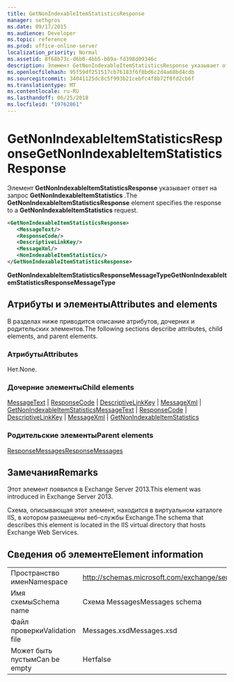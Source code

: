 ```yaml
---
title: GetNonIndexableItemStatisticsResponse
manager: sethgros
ms.date: 09/17/2015
ms.audience: Developer
ms.topic: reference
ms.prod: office-online-server
localization_priority: Normal
ms.assetid: 8f68b73c-d6b0-4bb5-b89a-fd398d09346c
description: Элемент GetNonIndexableItemStatisticsResponse указывает ответ на запрос GetNonIndexableItemStatistics.
ms.openlocfilehash: 95f59df251517cb76183f6f8bd6c2d4a68bd4cdb
ms.sourcegitcommit: 34041125dc8c5f993b21cebfc4f8b72f0fd2cb6f
ms.translationtype: MT
ms.contentlocale: ru-RU
ms.lasthandoff: 06/25/2018
ms.locfileid: "19762861"
---
```

# <a name="getnonindexableitemstatisticsresponse"></a><span data-ttu-id="005cd-103">GetNonIndexableItemStatisticsResponse</span><span class="sxs-lookup"><span data-stu-id="005cd-103">GetNonIndexableItemStatisticsResponse</span></span>

<span data-ttu-id="005cd-104">Элемент **GetNonIndexableItemStatisticsResponse** указывает ответ на запрос **GetNonIndexableItemStatistics** .</span><span class="sxs-lookup"><span data-stu-id="005cd-104">The **GetNonIndexableItemStatisticsResponse** element specifies the response to a **GetNonIndexableItemStatistics** request.</span></span> 
  
```XML
<GetNonIndexableItemStatisticsResponse>
   <MessageText/>
   <ResponseCode/>
   <DescriptiveLinkKey/>
   <MessageXml/>
   <NonIndexableItemStatistics/>
</GetNonIndexableItemStatisticsResponse>
```

 <span data-ttu-id="005cd-105">**GetNonIndexableItemStatisticsResponseMessageType**</span><span class="sxs-lookup"><span data-stu-id="005cd-105">**GetNonIndexableItemStatisticsResponseMessageType**</span></span>
## <a name="attributes-and-elements"></a><span data-ttu-id="005cd-106">Атрибуты и элементы</span><span class="sxs-lookup"><span data-stu-id="005cd-106">Attributes and elements</span></span>

<span data-ttu-id="005cd-107">В разделах ниже приводится описание атрибутов, дочерних и родительских элементов.</span><span class="sxs-lookup"><span data-stu-id="005cd-107">The following sections describe attributes, child elements, and parent elements.</span></span>
  
### <a name="attributes"></a><span data-ttu-id="005cd-108">Атрибуты</span><span class="sxs-lookup"><span data-stu-id="005cd-108">Attributes</span></span>

<span data-ttu-id="005cd-109">Нет.</span><span class="sxs-lookup"><span data-stu-id="005cd-109">None.</span></span>
  
### <a name="child-elements"></a><span data-ttu-id="005cd-110">Дочерние элементы</span><span class="sxs-lookup"><span data-stu-id="005cd-110">Child elements</span></span>

<span data-ttu-id="005cd-111">[MessageText](messagetext.md) | [ResponseCode](responsecode.md) | [DescriptiveLinkKey](descriptivelinkkey.md) | [MessageXml](messagexml.md) | [GetNonIndexableItemStatistics](getnonindexableitemstatistics.md)</span><span class="sxs-lookup"><span data-stu-id="005cd-111">[MessageText](messagetext.md) | [ResponseCode](responsecode.md) | [DescriptiveLinkKey](descriptivelinkkey.md) | [MessageXml](messagexml.md) | [GetNonIndexableItemStatistics](getnonindexableitemstatistics.md)</span></span>
  
### <a name="parent-elements"></a><span data-ttu-id="005cd-112">Родительские элементы</span><span class="sxs-lookup"><span data-stu-id="005cd-112">Parent elements</span></span>

[<span data-ttu-id="005cd-113">ResponseMessages</span><span class="sxs-lookup"><span data-stu-id="005cd-113">ResponseMessages</span></span>](responsemessages.md)
  
## <a name="remarks"></a><span data-ttu-id="005cd-114">Замечания</span><span class="sxs-lookup"><span data-stu-id="005cd-114">Remarks</span></span>

<span data-ttu-id="005cd-115">Этот элемент появился в Exchange Server 2013.</span><span class="sxs-lookup"><span data-stu-id="005cd-115">This element was introduced in Exchange Server 2013.</span></span>
  
<span data-ttu-id="005cd-116">Схема, описывающая этот элемент, находится в виртуальном каталоге IIS, в котором размещены веб-службы Exchange.</span><span class="sxs-lookup"><span data-stu-id="005cd-116">The schema that describes this element is located in the IIS virtual directory that hosts Exchange Web Services.</span></span>
  
## <a name="element-information"></a><span data-ttu-id="005cd-117">Сведения об элементе</span><span class="sxs-lookup"><span data-stu-id="005cd-117">Element information</span></span>

|||
|:-----|:-----|
|<span data-ttu-id="005cd-118">Пространство имен</span><span class="sxs-lookup"><span data-stu-id="005cd-118">Namespace</span></span>  <br/> |http://schemas.microsoft.com/exchange/services/2006/messages  <br/> |
|<span data-ttu-id="005cd-119">Имя схемы</span><span class="sxs-lookup"><span data-stu-id="005cd-119">Schema name</span></span>  <br/> |<span data-ttu-id="005cd-120">Схема Messages</span><span class="sxs-lookup"><span data-stu-id="005cd-120">Messages schema</span></span>  <br/> |
|<span data-ttu-id="005cd-121">Файл проверки</span><span class="sxs-lookup"><span data-stu-id="005cd-121">Validation file</span></span>  <br/> |<span data-ttu-id="005cd-122">Messages.xsd</span><span class="sxs-lookup"><span data-stu-id="005cd-122">Messages.xsd</span></span>  <br/> |
|<span data-ttu-id="005cd-123">Может быть пустым</span><span class="sxs-lookup"><span data-stu-id="005cd-123">Can be empty</span></span>  <br/> |<span data-ttu-id="005cd-124">Нет</span><span class="sxs-lookup"><span data-stu-id="005cd-124">false</span></span>  <br/> |
   

